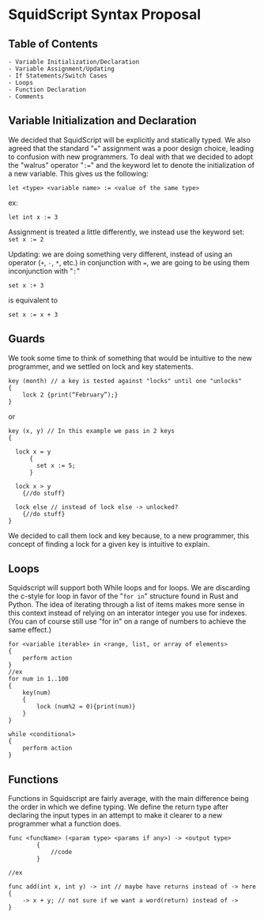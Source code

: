 # SquidScript Syntax Proposal

## Table of Contents

    - Variable Initialization/Declaration
    - Variable Assignment/Updating
    - If Statements/Switch Cases
    - Loops
    - Function Declaration
    - Comments

## Variable Initialization and Declaration

We decided that SquidScript will be explicitly and statically typed. We also agreed that the standard "`=`" assignment was a poor design choice, leading to confusion with new programmers. To deal with that we decided to adopt  the "walrus" operator "`:=`" and the keyword let to denote the initialization of a new variable. This gives us the following:

```
let <type> <variable name> := <value of the same type>
```  
ex:
```
let int x := 3
```

Assignment is treated a little differently, we instead use the keyword set:  
 `set x := 2`

 Updating: we are doing something very different, instead of using an operator (`+`, `-`, `*`, etc.) in conjunction with `=`, we are going to be using them inconjunction with "`:`"  

 ```
 set x :+ 3
 ```  
 is equivalent to  
```
set x := x + 3
```

## Guards

We took some time to think of something that would be intuitive to the new programmer, and we settled on lock and key statements.

```
key (month) // a key is tested against "locks" until one "unlocks"
{
    lock 2 {print(“February”);}
}
```
or
```
key (x, y) // In this example we pass in 2 keys
{

  lock x = y 
      {
        set x := 5;
      }

  lock x > y
    {//do stuff}

  lock else // instead of lock else -> unlocked?
    {//do stuff} 
}
```
We decided to call them lock and key because, to a new programmer, this concept of finding a lock for a given key is intuitive to explain.

## Loops

Squidscript will support both While loops and for loops. We are discarding the c-style for loop in favor of the "`for in`" structure found in Rust and Python. The idea of iterating through a list of items makes more sense in this context instead of relying on an interator integer you use for indexes. (You can of course still use "for in" on a range of numbers to achieve the same effect.)

```
for <variable iterable> in <range, list, or array of elements>
{
    perform action
}
//ex
for num in 1..100
{
    key(num)
    {
        lock (num%2 = 0){print(num)}
    }
}

while <conditional>
{
    perform action
}
```

## Functions

Functions in Squidscript are fairly average, with the main difference being the order in which we define typing. We define the return type after declaring the input types in an attempt to make it clearer to a new programmer what a function does.

```
func <funcName> (<param type> <params if any>) -> <output type>
        {
            //code     
        }

//ex

func add(int x, int y) -> int // maybe have returns instead of -> here
{
    -> x + y; // not sure if we want a word(return) instead of ->
}
```